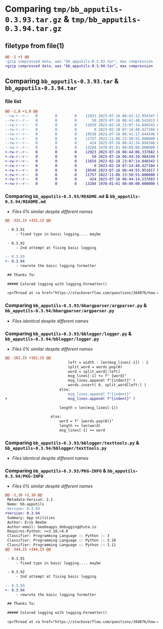 # Comparing `tmp/bb_apputils-0.3.93.tar.gz` & `tmp/bb_apputils-0.3.94.tar.gz`

## filetype from file(1)

```diff
@@ -1 +1 @@
-gzip compressed data, was "bb_apputils-0.3.93.tar", max compression
+gzip compressed data, was "bb_apputils-0.3.94.tar", max compression
```

## Comparing `bb_apputils-0.3.93.tar` & `bb_apputils-0.3.94.tar`

### file list

```diff
@@ -1,8 +1,8 @@
--rw-r--r--   0        0        0    12923 2023-07-16 06:42:12.954347 bb_apputils-0.3.93/README.md
--rw-r--r--   0        0        0       50 2023-07-16 06:41:40.541013 bb_apputils-0.3.93/bbargparser/__init__.py
--rw-r--r--   0        0        0    11659 2023-02-18 23:07:14.840343 bb_apputils-0.3.93/bbargparser/argparser.py
--rw-r--r--   0        0        0        0 2023-02-10 07:14:48.427104 bb_apputils-0.3.93/bblogger/__init__.py
--rw-r--r--   0        0        0    19538 2023-07-16 06:41:17.644346 bb_apputils-0.3.93/bblogger/logger.py
--rw-r--r--   0        0        0    11757 2022-11-06 23:50:55.000000 bb_apputils-0.3.93/bblogger/texttools.py
--rw-r--r--   0        0        0      424 2023-07-16 06:41:34.894346 bb_apputils-0.3.93/pyproject.toml
--rw-r--r--   0        0        0    13284 1970-01-01 00:00:00.000000 bb_apputils-0.3.93/PKG-INFO
+-rw-r--r--   0        0        0    12923 2023-07-16 06:44:06.337682 bb_apputils-0.3.94/README.md
+-rw-r--r--   0        0        0       50 2023-07-16 06:44:10.984349 bb_apputils-0.3.94/bbargparser/__init__.py
+-rw-r--r--   0        0        0    11659 2023-02-18 23:07:14.840343 bb_apputils-0.3.94/bbargparser/argparser.py
+-rw-r--r--   0        0        0        0 2023-02-10 07:14:48.427104 bb_apputils-0.3.94/bblogger/__init__.py
+-rw-r--r--   0        0        0    19540 2023-07-16 06:44:55.951017 bb_apputils-0.3.94/bblogger/logger.py
+-rw-r--r--   0        0        0    11757 2022-11-06 23:50:55.000000 bb_apputils-0.3.94/bblogger/texttools.py
+-rw-r--r--   0        0        0      424 2023-07-16 06:44:14.237683 bb_apputils-0.3.94/pyproject.toml
+-rw-r--r--   0        0        0    13284 1970-01-01 00:00:00.000000 bb_apputils-0.3.94/PKG-INFO
```

### Comparing `bb_apputils-0.3.93/README.md` & `bb_apputils-0.3.94/README.md`

 * *Files 0% similar despite different names*

```diff
@@ -332,15 +332,15 @@
 
 - 0.3.91
     - fixed typo in basic logging.... maybe
 
 - 0.3.92
     - 2nd attempt at fixing basic logging
 
-- 0.3.93
+- 0.3.94
     - rewrote the basic logging formatter
 
 ## Thanks To:
 
 ##### Colored logging with logging.Formatter()
 
 <p>Thread at <a href="https://stackoverflow.com/questions/384076/how-can-i-color-python-logging-output">Stack Overflow</a> on python log formatting</p>
```

### Comparing `bb_apputils-0.3.93/bbargparser/argparser.py` & `bb_apputils-0.3.94/bbargparser/argparser.py`

 * *Files identical despite different names*

### Comparing `bb_apputils-0.3.93/bblogger/logger.py` & `bb_apputils-0.3.94/bblogger/logger.py`

 * *Files 0% similar despite different names*

```diff
@@ -162,15 +162,15 @@
                             left = width - len(msg_lines[-1]) - 2
                             split_word = words.pop(0)
                             word = split_word[:left]
                             msg_lines[-1] += f" {word}"
                             msg_lines.append( f"{indent}" )
                             words.insert( 0, split_word[left:] )
                         else:
-                            msg_lines.append( f"{indent}"
+                            msg_lines.append( f"{indent}" )
 
                         length = len(msg_lines[-1])
 
                     else:
                         word = f" {words.pop(0)}"
                         length += len(word)
                         msg_lines[-1] += word
```

### Comparing `bb_apputils-0.3.93/bblogger/texttools.py` & `bb_apputils-0.3.94/bblogger/texttools.py`

 * *Files identical despite different names*

### Comparing `bb_apputils-0.3.93/PKG-INFO` & `bb_apputils-0.3.94/PKG-INFO`

 * *Files 0% similar despite different names*

```diff
@@ -1,10 +1,10 @@
 Metadata-Version: 2.1
 Name: bb-apputils
-Version: 0.3.93
+Version: 0.3.94
 Summary: App utilities
 Author: Erik Beebe
 Author-email: beebeapps_debugging@tuta.io
 Requires-Python: >=3.10,<4.0
 Classifier: Programming Language :: Python :: 3
 Classifier: Programming Language :: Python :: 3.10
 Classifier: Programming Language :: Python :: 3.11
@@ -344,15 +344,15 @@
 
 - 0.3.91
     - fixed typo in basic logging.... maybe
 
 - 0.3.92
     - 2nd attempt at fixing basic logging
 
-- 0.3.93
+- 0.3.94
     - rewrote the basic logging formatter
 
 ## Thanks To:
 
 ##### Colored logging with logging.Formatter()
 
 <p>Thread at <a href="https://stackoverflow.com/questions/384076/how-can-i-color-python-logging-output">Stack Overflow</a> on python log formatting</p>
```

